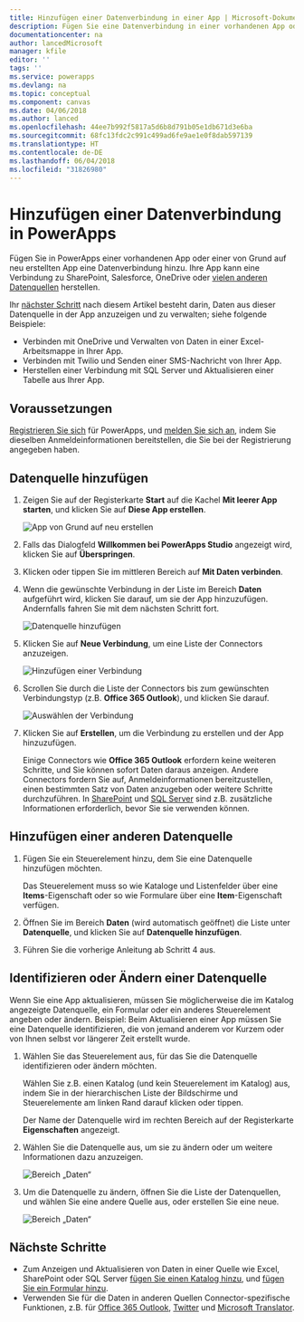 ```yaml
---
title: Hinzufügen einer Datenverbindung in einer App | Microsoft-Dokumentation
description: Fügen Sie eine Datenverbindung in einer vorhandenen App oder einer leeren App hinzu
documentationcenter: na
author: lancedMicrosoft
manager: kfile
editor: ''
tags: ''
ms.service: powerapps
ms.devlang: na
ms.topic: conceptual
ms.component: canvas
ms.date: 04/06/2018
ms.author: lanced
ms.openlocfilehash: 44ee7b992f5817a5d6b8d791b05e1db671d3e6ba
ms.sourcegitcommit: 68fc13fdc2c991c499ad6fe9ae1e0f8dab597139
ms.translationtype: HT
ms.contentlocale: de-DE
ms.lasthandoff: 06/04/2018
ms.locfileid: "31826980"
---
```

# <a name="add-a-data-connection-in-powerapps"></a>Hinzufügen einer Datenverbindung in PowerApps
Fügen Sie in PowerApps einer vorhandenen App oder einer von Grund auf neu erstellten App eine Datenverbindung hinzu. Ihre App kann eine Verbindung zu SharePoint, Salesforce, OneDrive oder [vielen anderen Datenquellen](connections-list.md) herstellen.

Ihr [nächster Schritt](#next-steps) nach diesem Artikel besteht darin, Daten aus dieser Datenquelle in der App anzuzeigen und zu verwalten; siehe folgende Beispiele:

* Verbinden mit OneDrive und Verwalten von Daten in einer Excel-Arbeitsmappe in Ihrer App.
* Verbinden mit Twilio und Senden einer SMS-Nachricht von Ihrer App.
* Herstellen einer Verbindung mit SQL Server und Aktualisieren einer Tabelle aus Ihrer App.

## <a name="prerequisites"></a>Voraussetzungen
[Registrieren Sie sich](../signup-for-powerapps.md) für PowerApps, und [melden Sie sich an](http://web.powerapps.com), indem Sie dieselben Anmeldeinformationen bereitstellen, die Sie bei der Registrierung angegeben haben.

## <a name="add-a-data-source"></a>Datenquelle hinzufügen
1. Zeigen Sie auf der Registerkarte **Start** auf die Kachel **Mit leerer App starten**, und klicken Sie auf **Diese App erstellen**.

    ![App von Grund auf neu erstellen](./media/add-data-connection/blank-app-tile.png)

1. Falls das Dialogfeld **Willkommen bei PowerApps Studio** angezeigt wird, klicken Sie auf **Überspringen**.

3. Klicken oder tippen Sie im mittleren Bereich auf **Mit Daten verbinden**.

4. Wenn die gewünschte Verbindung in der Liste im Bereich **Daten** aufgeführt wird, klicken Sie darauf, um sie der App hinzuzufügen. Andernfalls fahren Sie mit dem nächsten Schritt fort.

    ![Datenquelle hinzufügen](./media/add-data-connection/choose-existing-connections.png)

5. Klicken Sie auf **Neue Verbindung**, um eine Liste der Connectors anzuzeigen.

    ![Hinzufügen einer Verbindung](./media/add-data-connection/new-connection.png)

6. Scrollen Sie durch die Liste der Connectors bis zum gewünschten Verbindungstyp (z.B. **Office 365 Outlook**), und klicken Sie darauf.

    ![Auswählen der Verbindung](./media/add-data-connection/choose-connection.png)

7. Klicken Sie auf **Erstellen**, um die Verbindung zu erstellen und der App hinzuzufügen.

    Einige Connectors wie **Office 365 Outlook** erfordern keine weiteren Schritte, und Sie können sofort Daten daraus anzeigen. Andere Connectors fordern Sie auf, Anmeldeinformationen bereitzustellen, einen bestimmten Satz von Daten anzugeben oder weitere Schritte durchzuführen. In [SharePoint](connections/connection-sharepoint-online.md) und [SQL Server](connections/connection-azure-sqldatabase.md) sind z.B. zusätzliche Informationen erforderlich, bevor Sie sie verwenden können.

## <a name="add-another-data-source"></a>Hinzufügen einer anderen Datenquelle
1. Fügen Sie ein Steuerelement hinzu, dem Sie eine Datenquelle hinzufügen möchten.

    Das Steuerelement muss so wie Kataloge und Listenfelder über eine **Items**-Eigenschaft oder so wie Formulare über eine **Item**-Eigenschaft verfügen.

1. Öffnen Sie im Bereich **Daten** (wird automatisch geöffnet) die Liste unter **Datenquelle**, und klicken Sie auf **Datenquelle hinzufügen**.

1. Führen Sie die vorherige Anleitung ab Schritt 4 aus.

## <a name="identify-or-change-a-data-source"></a>Identifizieren oder Ändern einer Datenquelle
Wenn Sie eine App aktualisieren, müssen Sie möglicherweise die im Katalog angezeigte Datenquelle, ein Formular oder ein anderes Steuerelement angeben oder ändern. Beispiel: Beim Aktualisieren einer App müssen Sie eine Datenquelle identifizieren, die von jemand anderem vor Kurzem oder von Ihnen selbst vor längerer Zeit erstellt wurde.

1. Wählen Sie das Steuerelement aus, für das Sie die Datenquelle identifizieren oder ändern möchten.

    Wählen Sie z.B. einen Katalog (und kein Steuerelement im Katalog) aus, indem Sie in der hierarchischen Liste der Bildschirme und Steuerelemente am linken Rand darauf klicken oder tippen.

    Der Name der Datenquelle wird im rechten Bereich auf der Registerkarte **Eigenschaften** angezeigt.

2. Wählen Sie die Datenquelle aus, um sie zu ändern oder um weitere Informationen dazu anzuzeigen.

    ![Bereich „Daten“](./media/add-data-connection/data-pane.png)

3. Um die Datenquelle zu ändern, öffnen Sie die Liste der Datenquellen, und wählen Sie eine andere Quelle aus, oder erstellen Sie eine neue.

     ![Bereich „Daten“](./media/add-data-connection/datasource-list.png)

## <a name="next-steps"></a>Nächste Schritte
* Zum Anzeigen und Aktualisieren von Daten in einer Quelle wie Excel, SharePoint oder SQL Server [fügen Sie einen Katalog hinzu](add-gallery.md), und [fügen Sie ein Formular hinzu](add-form.md).
* Verwenden Sie für die Daten in anderen Quellen Connector-spezifische Funktionen, z.B. für [Office 365 Outlook](connections/connection-office365-outlook.md), [Twitter](connections/connection-twitter.md) und [Microsoft Translator](connections/connection-microsoft-translator.md).

